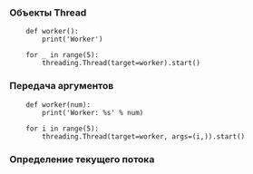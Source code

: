 ### Объекты Thread
```
    def worker():
        print('Worker')    
    
    for _ in range(5):
        threading.Thread(target=worker).start()
```

### Передача аргументов
```
    def worker(num):
        print('Worker: %s' % num)    
    
    for i in range(5):
        threading.Thread(target=worker, args=(i,)).start()    
```

### Определение текущего потока
```

```